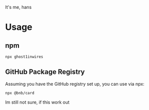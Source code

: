 It's me, hans

# Usage

## npm
```
npx ghost1inwires
```

## GitHub Package Registry
Assuming you have the GitHub registry set up, you can use via npx:
```
npx @bnb/card
```

Im still not sure, if this work out

